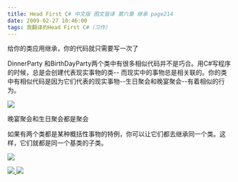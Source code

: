 ```yaml
---
title: Head First C# 中文版 图文皆译 第六章 继承 page214
date: 2009-02-27 10:46:00
tags: 我翻译的Head First C#（习作）
---
```

给你的类应用继承，你的代码就只需要写一次了

DinnerParty  和BirthDayParty两个类中有很多相似代码并不是巧合。用C#写程序的时候，总是会创建代表现实事物的类--
而现实中的事物总是相关联的。你的类中有相似代码是因为它们代表的现实事物--生日聚会和晚宴聚会--有着相似的行为。

![](https://p-blog.csdn.net/images/p_blog_csdn_net/cuipengfei1/EntryImages/20090227/2009-02-27_10-26-03.jpg)

晚宴聚会和生日聚会都是聚会

如果有两个类都是某种概括性事物的特例，你可以让它们都去继承同一个类。这样，它们就都是同一个基类的子类。

![](https://p-blog.csdn.net/images/p_blog_csdn_net/cuipengfei1/EntryImages/20090227/2009-02-27_10-33-33.jpg)



[ ![](https://profile.csdnimg.cn/5/2/5/3_cuipengfei1)
![](https://g.csdnimg.cn/static/user-reg-year/1x/11.png)
](https://blog.csdn.net/cuipengfei1)





